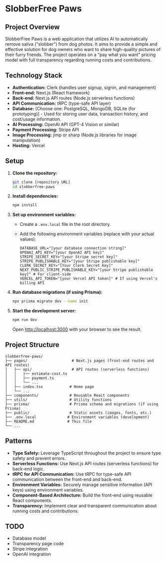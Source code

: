 # SlobberFree Paws

## Project Overview

SlobberFree Paws is a web application that utilizes AI to automatically remove saliva ("slobber") from dog photos. It aims to provide a simple and effective solution for dog owners who want to share high-quality pictures of their furry friends. The project operates on a "pay what you want" pricing model with full transparency regarding running costs and contributions.

## Technology Stack

*   **Authentication:** Clerk (handles user signup, signin, and management)
*   **Front-end:** Next.js (React framework)
*   **Back-end:** Next.js API routes (Node.js serverless functions)
*   **API Communication:** tRPC (type-safe API layer)
*   **Database:** [Choose one: PostgreSQL, MongoDB, SQLite (for prototyping)] - Used for storing user data, transaction history, and cost/usage information.
*   **AI Processing:** OpenAI API (GPT-4 Vision or similar)
*   **Payment Processing:** Stripe API
*   **Image Processing:** jimp or sharp (Node.js libraries for image manipulation)
*   **Hosting:** Vercel

## Setup

1.  **Clone the repository:**

    ```bash
    git clone [repository URL]
    cd slobberfree-paws
    ```

2.  **Install dependencies:**

    ```bash
    npm install
    ```

3.  **Set up environment variables:**

    *   Create a `.env.local` file in the root directory.
    *   Add the following environment variables (replace with your actual values):

        ```
        DATABASE_URL="[your database connection string]"
        OPENAI_API_KEY="[your OpenAI API key]"
        STRIPE_SECRET_KEY="[your Stripe secret key]"
        STRIPE_PUBLISHABLE_KEY="[your Stripe publishable key]"
        CLERK_SECRET_KEY="[Your Clerk Secret Key]"
        NEXT_PUBLIC_STRIPE_PUBLISHABLE_KEY="[your Stripe publishable key]" # For client-side
        VERCEL_API_TOKEN="[your Vercel API token]" # If using Vercel's billing API
        ```

4.  **Run database migrations (if using Prisma):**

    ```bash
    npx prisma migrate dev --name init
    ```

5.  **Start the development server:**

    ```bash
    npm run dev
    ```

    Open [http://localhost:3000](http://localhost:3000) with your browser to see the result.

## Project Structure

```
slobberfree-paws/
├── pages/                    # Next.js pages (front-end routes and API routes)
│   ├── api/                  # API routes (serverless functions)
│   │   ├── estimate-cost.ts
│   │   ├── payment.ts
│   │   └── ...
│   ├── index.tsx            # Home page
│   └── ...
├── components/              # Reusable React components
├── utils/                   # Utility functions
├── prisma/                  # Prisma schema and migrations (if using Prisma)
├── public/                  # Static assets (images, fonts, etc.)
├── .env.local              # Environment variables (development)
├── README.md               # This file
└── ...
```

## Patterns

*   **Type Safety:** Leverage TypeScript throughout the project to ensure type safety and prevent errors.
*   **Serverless Functions:** Use Next.js API routes (serverless functions) for back-end logic.
*   **tRPC for API Communication:** Use tRPC for type-safe API communication between the front-end and back-end.
*   **Environment Variables:** Securely manage sensitive information (API keys) using environment variables.
*   **Component-Based Architecture:** Build the front-end using reusable React components.
*   **Transparency:** Implement clear and transparent communication about running costs and contributions.
## TODO
* Database model
* Transparency page code
* Stripe integration
* OpenAI integration

